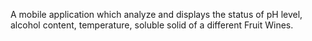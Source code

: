 A mobile application which analyze and displays the status of pH level, alcohol content, temperature, soluble solid of a different Fruit Wines.
